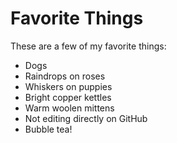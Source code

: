 # Favorite Things

These are a few of my favorite things:

- Dogs
- Raindrops on roses
- Whiskers on puppies
- Bright copper kettles
- Warm woolen mittens
- Not editing directly on GitHub
- Bubble tea!
